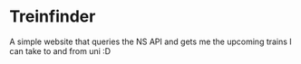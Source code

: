 # Treinfinder

A simple website that queries the NS API and gets me the upcoming trains I can take to and from uni :D